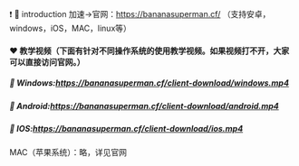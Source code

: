 :exclamation: :balloon: introduction 加速->官网：https://bananasuperman.cf/ （支持安卓，windows，iOS，MAC，linux等）
#### :heart: 教学视频（下面有针对不同操作系统的使用教学视频。如果视频打不开，大家可以直接访问官网。）
##### :red_circle: Windows:https://bananasuperman.cf/client-download/windows.mp4
##### :red_circle: Android:https://bananasuperman.cf/client-download/android.mp4
##### :red_circle: IOS:https://bananasuperman.cf/client-download/ios.mp4
MAC（苹果系统）：略，详见官网
